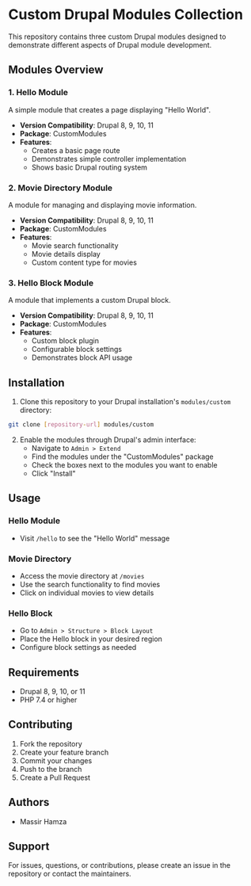 # Custom Drupal Modules Collection

This repository contains three custom Drupal modules designed to demonstrate different aspects of Drupal module development.

## Modules Overview

### 1. Hello Module
A simple module that creates a page displaying "Hello World".

- **Version Compatibility**: Drupal 8, 9, 10, 11
- **Package**: CustomModules
- **Features**:
  - Creates a basic page route
  - Demonstrates simple controller implementation
  - Shows basic Drupal routing system

### 2. Movie Directory Module
A module for managing and displaying movie information.

- **Version Compatibility**: Drupal 8, 9, 10, 11
- **Package**: CustomModules
- **Features**:
  - Movie search functionality
  - Movie details display
  - Custom content type for movies

### 3. Hello Block Module
A module that implements a custom Drupal block.

- **Version Compatibility**: Drupal 8, 9, 10, 11
- **Package**: CustomModules
- **Features**:
  - Custom block plugin
  - Configurable block settings
  - Demonstrates block API usage

## Installation

1. Clone this repository to your Drupal installation's `modules/custom` directory:
```bash
git clone [repository-url] modules/custom
```

2. Enable the modules through Drupal's admin interface:
   - Navigate to `Admin > Extend`
   - Find the modules under the "CustomModules" package
   - Check the boxes next to the modules you want to enable
   - Click "Install"

## Usage

### Hello Module
- Visit `/hello` to see the "Hello World" message

### Movie Directory
- Access the movie directory at `/movies`
- Use the search functionality to find movies
- Click on individual movies to view details

### Hello Block
- Go to `Admin > Structure > Block Layout`
- Place the Hello block in your desired region
- Configure block settings as needed

## Requirements

- Drupal 8, 9, 10, or 11
- PHP 7.4 or higher

## Contributing

1. Fork the repository
2. Create your feature branch
3. Commit your changes
4. Push to the branch
5. Create a Pull Request

## Authors

- Massir Hamza

## Support

For issues, questions, or contributions, please create an issue in the repository or contact the maintainers.

